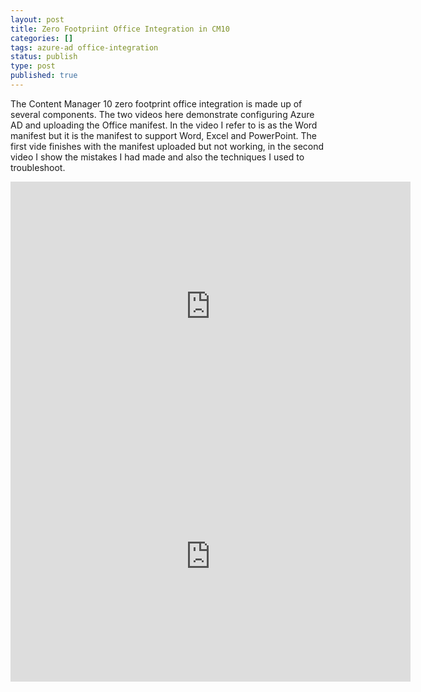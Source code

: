 ```yaml
---
layout: post
title: Zero Footpriint Office Integration in CM10
categories: []
tags: azure-ad office-integration
status: publish
type: post
published: true
---
```


The Content Manager 10 zero footprint office integration is made up of several components.  The two videos here demonstrate configuring Azure AD and uploading the Office manifest.  In the video I refer to is as the Word manifest but it is the manifest to support Word, Excel and PowerPoint. The first vide finishes with the manifest uploaded but not working, in the second video I show the mistakes I had made and also the techniques I used to troubleshoot.
<iframe src="https://player.vimeo.com/video/552743433?app_id=122963&amp;wmode=opaque" width="640" height="400" frameborder="0" title="Power BI" allow="autoplay; fullscreen" allowfullscreen=""></iframe><iframe src="https://player.vimeo.com/video/552743555?app_id=122963&amp;wmode=opaque" width="640" height="400" frameborder="0" title="Power BI" allow="autoplay; fullscreen" allowfullscreen=""></iframe>
